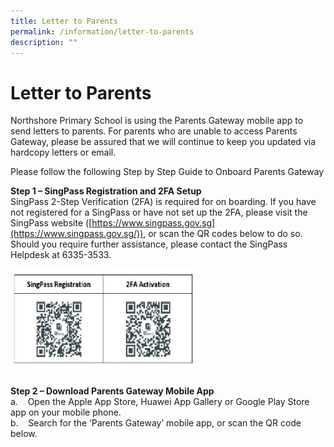 ```yaml
---
title: Letter to Parents
permalink: /information/letter-to-parents
description: ""
---
```

# **Letter to Parents**

Northshore Primary School is using the Parents Gateway mobile app to send letters to parents. For parents who are unable to access Parents Gateway, please be assured that we will continue to keep you updated via hardcopy letters or email.  
  
Please follow the following Step by Step Guide to Onboard Parents Gateway  
  
**Step 1 – SingPass Registration and 2FA Setup**  
SingPass 2-Step Verification (2FA) is required for on boarding. If you have not registered for a SingPass or have not set up the 2FA, please visit the SingPass website ([https://www.singpass.gov.sg](https://www.singpass.gov.sg/)), or scan the QR codes below to do so. Should you require further assistance, please contact the SingPass Helpdesk at 6335-3533.

<img src="/images/Parent%20letter%20-%20barcode1-1.jpg" 
     style="width:60%">
		 
**Step 2 – Download Parents Gateway Mobile App**  
a.    Open the Apple App Store, Huawei App Gallery or Google Play Store app on your mobile phone.  
b.    Search for the ‘Parents Gateway’ mobile app, or scan the QR code below.